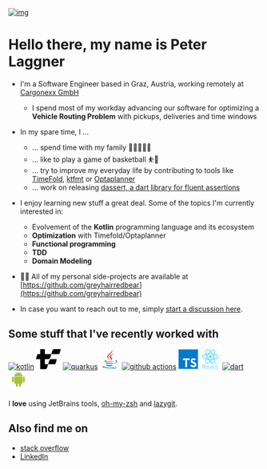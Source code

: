[![img](https://komarev.com/ghpvc/?username=greyhairredbear&label=Profile%20views&color=0e75b6&style=flat)](https://komarev.com/ghpvc/?username=greyhairredbear&label=Profile%20views&color=0e75b6&style=flat)

# Hello there, my name is Peter Laggner

- I'm a Software Engineer based in Graz, Austria, working remotely at [Cargonexx GmbH](https://www.cargonexx.com)
  - I spend most of my workday advancing our software for optimizing a **Vehicle Routing Problem** with pickups, deliveries and time windows

- In my spare time, I ...
  - ... spend time with my family 👨‍👩‍👦‍👦👶
  - ... like to play a game of basketball ⛹️🏀
  - ... try to improve my everyday life by contributing to tools like [TimeFold](https://github.com/TimefoldAI/timefold-solver/), [ktfmt](https://github.com/facebook/ktfmt) or [Optaplanner](https://github.com/apache/incubator-kie-optaplanner)
  - ... work on releasing [dassert, a dart library for fluent assertions](https://github.com/greyhairredbear/dassert)

- I enjoy learning new stuff a great deal. Some of the topics I'm currently interested in:
  - Evolvement of the **Kotlin** programming language and its ecosystem
  - **Optimization** with Timefold/Optaplanner
  - **Functional programming**
  - **TDD**
  - **Domain Modeling** 

- 👨‍💻 All of my personal side-projects are available at [https://github.com/greyhairredbear](https://github.com/greyhairredbear)

- In case you want to reach out to me, simply [start a discussion here](https://github.com/greyhairredbear/greyhairredbear/discussions/new?category=general).

## Some stuff that I've recently worked with
<p align="left"> 
<a href="https://kotlinlang.org" target="_blank" rel="noreferrer"> <img src="https://www.vectorlogo.zone/logos/kotlinlang/kotlinlang-icon.svg" alt="kotlin" width="40" height="40"/></a> 
<a href="https://timefold.ai" target="_blank" rel="noreferrer"><img src="assets/timefold-logomark-positive.svg" alt="timefold" width="50" height="40"/></a>
<a href="https://quarkus.io" target="_blank" rel="noreferrer"><img src="https://design.jboss.org/quarkus/logo/final/SVG/quarkus_icon_rgb_reverse.svg" alt="quarkus" width="40" height="40"/></a>
<a href="https://www.java.com" target="_blank" rel="noreferrer"> <img src="https://raw.githubusercontent.com/devicons/devicon/master/icons/java/java-original.svg" alt="java" width="40" height="40"/></a> 
<a href="https://github.com/features/actions" target="_blank" rel="noreferrer"> <img src="https://avatars.githubusercontent.com/u/44036562?s=200&v=4" alt="github actions" width="40" height="40"/></a>
<a href="https://www.typescriptlang.org/" target="_blank" rel="noreferrer"> <img src="https://raw.githubusercontent.com/devicons/devicon/master/icons/typescript/typescript-original.svg" alt="typescript" width="40" height="40"/></a>
<a href="https://reactjs.org/" target="_blank" rel="noreferrer"> <img src="https://raw.githubusercontent.com/devicons/devicon/master/icons/react/react-original-wordmark.svg" alt="react" width="40" height="40"/></a>
<a href="https://dart.dev" target="_blank" rel="noreferrer"> <img src="https://www.vectorlogo.zone/logos/dartlang/dartlang-icon.svg" alt="dart" width="40" height="40"/></a>
<a href="https://developer.android.com" target="_blank" rel="noreferrer"><img src="https://raw.githubusercontent.com/devicons/devicon/master/icons/android/android-original-wordmark.svg" alt="android" width="40" height="40"/></a>
</p>
<p>I <b>love</b> using JetBrains tools, <a href="https://ohmyz.sh">oh-my-zsh</a> and <a href="https://github.com/jesseduffield/lazygit">lazygit</a>.</p>

## Also find me on

- [stack overflow](https://stackoverflow.com/users/4929939/greyhairredbear)
- [LinkedIn](https://linkedin.com/in/peter-laggner-a6225726a)

